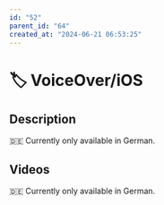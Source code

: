 ```yaml
---
id: "52"
parent_id: "64"
created_at: "2024-06-21 06:53:25"
---
```


# 🏷️ VoiceOver/iOS

## Description

🇩🇪 Currently only available in German.

## Videos

🇩🇪 Currently only available in German.
